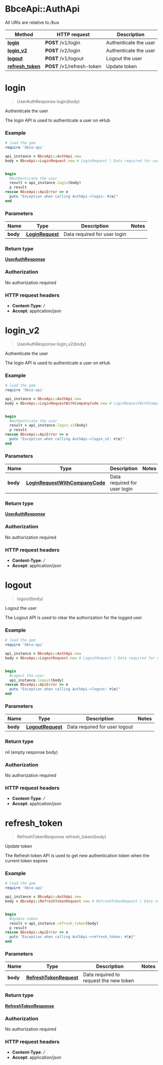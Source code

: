 # BbceApi::AuthApi

All URIs are relative to */bus*

Method | HTTP request | Description
------------- | ------------- | -------------
[**login**](AuthApi.md#login) | **POST** /v1/login | Authenticate the user
[**login_v2**](AuthApi.md#login_v2) | **POST** /v2/login | Authenticate the user
[**logout**](AuthApi.md#logout) | **POST** /v1/logout | Logout the user
[**refresh_token**](AuthApi.md#refresh_token) | **POST** /v1/refresh-token | Update token

# **login**
> UserAuthResponse login(body)

Authenticate the user

The login API is used to authenticate a user on eHub

### Example
```ruby
# load the gem
require 'bbce-api'

api_instance = BbceApi::AuthApi.new
body = BbceApi::LoginRequest.new # LoginRequest | Data required for user login


begin
  #Authenticate the user
  result = api_instance.login(body)
  p result
rescue BbceApi::ApiError => e
  puts "Exception when calling AuthApi->login: #{e}"
end
```

### Parameters

Name | Type | Description  | Notes
------------- | ------------- | ------------- | -------------
 **body** | [**LoginRequest**](LoginRequest.md)| Data required for user login | 

### Return type

[**UserAuthResponse**](UserAuthResponse.md)

### Authorization

No authorization required

### HTTP request headers

 - **Content-Type**: */*
 - **Accept**: application/json



# **login_v2**
> UserAuthResponse login_v2(body)

Authenticate the user

The login API is used to authenticate a user on eHub

### Example
```ruby
# load the gem
require 'bbce-api'

api_instance = BbceApi::AuthApi.new
body = BbceApi::LoginRequestWithCompanyCode.new # LoginRequestWithCompanyCode | Data required for user login


begin
  #Authenticate the user
  result = api_instance.login_v2(body)
  p result
rescue BbceApi::ApiError => e
  puts "Exception when calling AuthApi->login_v2: #{e}"
end
```

### Parameters

Name | Type | Description  | Notes
------------- | ------------- | ------------- | -------------
 **body** | [**LoginRequestWithCompanyCode**](LoginRequestWithCompanyCode.md)| Data required for user login | 

### Return type

[**UserAuthResponse**](UserAuthResponse.md)

### Authorization

No authorization required

### HTTP request headers

 - **Content-Type**: */*
 - **Accept**: application/json



# **logout**
> logout(body)

Logout the user

The Logout API is used to clear the authorization for the logged user

### Example
```ruby
# load the gem
require 'bbce-api'

api_instance = BbceApi::AuthApi.new
body = BbceApi::LogoutRequest.new # LogoutRequest | Data required for user logout


begin
  #Logout the user
  api_instance.logout(body)
rescue BbceApi::ApiError => e
  puts "Exception when calling AuthApi->logout: #{e}"
end
```

### Parameters

Name | Type | Description  | Notes
------------- | ------------- | ------------- | -------------
 **body** | [**LogoutRequest**](LogoutRequest.md)| Data required for user logout | 

### Return type

nil (empty response body)

### Authorization

No authorization required

### HTTP request headers

 - **Content-Type**: */*
 - **Accept**: application/json



# **refresh_token**
> RefreshTokenResponse refresh_token(body)

Update token

The Refresh token API is used to get new authentication token when the current token expires

### Example
```ruby
# load the gem
require 'bbce-api'

api_instance = BbceApi::AuthApi.new
body = BbceApi::RefreshTokenRequest.new # RefreshTokenRequest | Data required to request the new token


begin
  #Update token
  result = api_instance.refresh_token(body)
  p result
rescue BbceApi::ApiError => e
  puts "Exception when calling AuthApi->refresh_token: #{e}"
end
```

### Parameters

Name | Type | Description  | Notes
------------- | ------------- | ------------- | -------------
 **body** | [**RefreshTokenRequest**](RefreshTokenRequest.md)| Data required to request the new token | 

### Return type

[**RefreshTokenResponse**](RefreshTokenResponse.md)

### Authorization

No authorization required

### HTTP request headers

 - **Content-Type**: */*
 - **Accept**: application/json



